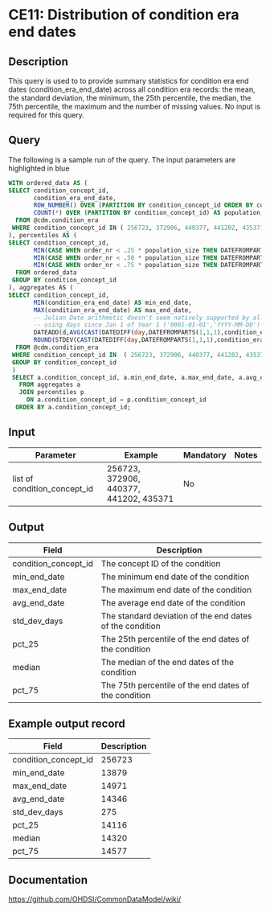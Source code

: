 <!---
Group:condition era
Name:CE11 Distribution of condition era end dates
Author:Patrick Ryan
CDM Version: 5.3
-->

# CE11: Distribution of condition era end dates

## Description
This query is used to to provide summary statistics for condition era end dates (condition_era_end_date) across all condition era records: the mean, the standard deviation, the minimum, the 25th percentile, the median, the 75th percentile, the maximum and the number of missing values. No input is required for this query.

## Query
The following is a sample run of the query. The input parameters are highlighted in  blue

```sql
WITH ordered_data AS (
SELECT condition_concept_id,
       condition_era_end_date,
       ROW_NUMBER() OVER (PARTITION BY condition_concept_id ORDER BY condition_era_end_date) order_nr,
       COUNT(*) OVER (PARTITION BY condition_concept_id) AS population_size
  FROM @cdm.condition_era
 WHERE condition_concept_id IN ( 256723, 372906, 440377, 441202, 435371 )
), percentiles AS (
SELECT condition_concept_id,
       MIN(CASE WHEN order_nr < .25 * population_size THEN DATEFROMPARTS(9999,1,1) ELSE condition_era_end_date END) AS pct_25,
       MIN(CASE WHEN order_nr < .50 * population_size THEN DATEFROMPARTS(9999,1,1) ELSE condition_era_end_date END) AS median,
       MIN(CASE WHEN order_nr < .75 * population_size THEN DATEFROMPARTS(9999,1,1) ELSE condition_era_end_date END) AS pct_75
  FROM ordered_data
 GROUP BY condition_concept_id
), aggregates AS (
SELECT condition_concept_id,
       MIN(condition_era_end_date) AS min_end_date,
       MAX(condition_era_end_date) AS max_end_date,
       -- Julian Date arithmetic doesn't seem natively supported by all RDBMS,
       -- using days since Jan 1 of Year 1 ('0001-01-01','YYYY-MM-DD') instead.
       DATEADD(d,AVG(CAST(DATEDIFF(day,DATEFROMPARTS(1,1,1),condition_era_end_date) AS FLOAT)),DATEFROMPARTS(1,1,1)) AS avg_end_date,
       ROUND(STDEV(CAST(DATEDIFF(day,DATEFROMPARTS(1,1,1),condition_era_end_date) AS FLOAT)),0) AS std_dev_days
  FROM @cdm.condition_era
 WHERE condition_concept_id IN  ( 256723, 372906, 440377, 441202, 435371 )
 GROUP BY condition_concept_id
 )
 SELECT a.condition_concept_id, a.min_end_date, a.max_end_date, a.avg_end_date, a.std_dev_days, p.pct_25, p.median, p.pct_75
   FROM aggregates a
   JOIN percentiles p
     ON a.condition_concept_id = p.condition_concept_id
  ORDER BY a.condition_concept_id;
```
## Input

|  Parameter |  Example |  Mandatory |  Notes |
| --- | --- | --- | --- |
| list of condition_concept_id | 256723, 372906, 440377, 441202, 435371 | No |   |

## Output

|  Field |  Description |
| --- | --- |
| condition_concept_id | The concept ID of the condition |
| min_end_date | The minimum end date of the condition |
| max_end_date | The maximum end date of the condition |
| avg_end_date | The average end date of the condition |
| std_dev_days | The standard deviation of the end dates of the condition |
| pct_25 | The 25th percentile of the end dates of the condition |
| median | The median of the end dates of the condition |
| pct_75 | The 75th percentile of the end dates of the condition |

## Example output record

|  Field |  Description |
| --- | --- |
| condition_concept_id | 256723 |
| min_end_date | 13879 |
| max_end_date | 14971 |
| avg_end_date | 14346 |
| std_dev_days | 275 |
| pct_25 | 14116 |
| median | 14320 |
| pct_75 | 14577 |

## Documentation
https://github.com/OHDSI/CommonDataModel/wiki/
